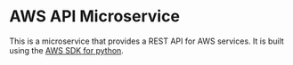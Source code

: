 # AWS API Microservice
This is a microservice that provides a REST API for AWS services. It is built using the [AWS SDK for python](https://aws.amazon.com/sdk-for-python/).
